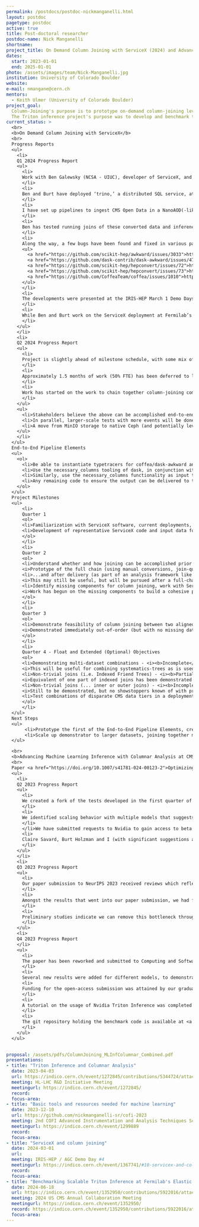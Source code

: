 ```yaml
---
permalink: /postdocs/postdoc-nickmanganelli.html
layout: postdoc
pagetype: postdoc
active: true
title: Post-doctoral researcher
postdoc-name: Nick Manganelli
shortname: 
project_title: On Demand Column Joining with ServiceX (2024) and Advancing Machine Learning Inference with Columnar Analysis at CMS Analysis Facilities (2023)
dates:
  start: 2023-01-01
  end: 2025-01-01
photo: /assets/images/team/Nick-Manganelli.jpg
institution: University of Colorado Boulder
website:
e-mail: nmangane@cern.ch
mentors:
  - Keith Ulmer (University of Colorado Boulder)
project_goal:
  Column-Joining's purpose is to prototype on-demand column-joining leveraging tools like ServiceX, distributed SQL services (such as trino), dask, and kafka to serve needs of an envisioned HL-LHC computing model, ameliorating the need for permanent storage of augmented data from CMS NanoAOD and larger data tiers.
  The Triton inference project's purpose was to develop and benchmark the usage of rapid Machine Learning Inference-as-a-Service together with columnar analysis in the Fermilab Elastic Analysis Facility for the next generation HL-LHC computing model.
current_status: >
  <br>
  <b>On Demand Column Joining with ServiceX</b>
  <br>
  Progress Reports
  <ul>
    <li>
    Q1 2024 Progress Report
    <ul>    
      <li>
      Work with Ben Galewsky (NCSA - UIUC), developer of ServiceX, and Burt Holzman (Fermilab) has begun on this project.
      </li>
      <li>
      Ben and Burt have deployed ‘trino,’ a distributed SQL service, at Fermilabs Elastic Analysis Facility.
      </li>
      <li>
      I have set up pipelines to ingest CMS Open Data in a NanoAOD(-like) format and convert from root to parquet, run an advanced Machine Learning model (ParticleNet, a Graph Neural Net used throughout CMS for flavor tagging and other tasks), and stored these data (separately) in a server accessible by trino.
      </li>
      <li>
      Ben has tested running joins of these converted data and inference data together, on-demand, and found that O(10M) events can be zipped together by trino in less than a minute (when outputting approximately 3 dozen columns). I have tested ingesting the output joined data and running it through rudimentary analysis.
      </li>
      <li>
      Along the way, a few bugs have been found and fixed in various packages, and a few features requested:
      <ul>
        <a href="https://github.com/scikit-hep/awkward/issues/3033">https://github.com/scikit-hep/awkward/issues/3033</a href>
        <a href="https://github.com/dask-contrib/dask-awkward/issues/472">https://github.com/dask-contrib/dask-awkward/issues/472
        <a href="https://github.com/scikit-hep/hepconvert/issues/72">https://github.com/scikit-hep/hepconvert/issues/72</a href>
        <a href="https://github.com/scikit-hep/hepconvert/issues/73">https://github.com/scikit-hep/hepconvert/issues/73</a href>
        <a href="https://github.com/CoffeaTeam/coffea/issues/1010">https://github.com/CoffeaTeam/coffea/issues/1010</a href>
      </ul>
      </li>
      <li>
      The developments were presented at the IRIS-HEP March 1 Demo Days at <a href="https://indico.cern.ch/event/1367741/">https://indico.cern.ch/event/1367741/</a href> (no presentation/recording; live demo)
      </li>
      <li>
      While Ben and Burt work on the ServiceX deployment at Fermilab’s Elastic Analysis Facility (which will enable the large-scale, on-demand conversion of root data to parquet, as required by trino before joining), I will work on several components necessary to create an analysis pipeline, including identifying which columns of data are needed from each set of columns to be joined, automatic creation of SQL queries to produce the desired output in a joined fashion, etc. Further benchmarking, at more and more demanding scales, is foreseen. There are many open questions, including what kind of storage cluster deployment will be needed, server resources required, whether trino should be addressed directly or indirectly (via ServiceX), and so on. These will be explored in the coming months, at the appropriate time (considering development timeline)
      </li>      
    </ul>
    </li>
    <li>
    Q2 2024 Progress Report
    <ul>
      <li>
      Project is slightly ahead of milestone schedule, with some mix of objectives from later quarters already reached (detailed breakdown below with comments)
      </li>
      <li>
      Approximately 1.5 months of work (50% FTE) has been deferred to later in the year due to series of talks and trainings, including the Triton R&D Talk at USCMS and coffea tutorials at USCMS/IRIS-HEP event)
      </li>
      <li>
      Work has started on the work to chain together column-joining components from the March demonstrator into a cohesive, easy-to-use tool for end-user analysis. Several sub-components for this must be developed and have been identified, outlined separately as End-to-End Pipeline Elements
      </li>
    </ul>
    <ul>
      <li>Stakeholders believe the above can be accomplished end-to-end (fallback: being able to generate joined data with (super)set of necessary columns for an analysis and caching it for repeated use, as originally enivisioned for the project, should still be feasible should End-to-End not work)</li>
      <li>In parallel, larger-scale tests with more events will be done to test the scalability and robustness of trino for joining data and delivering it (promising event rates from March demonstrator: 10s of millions of events joined on the order of minutes)</li>
      <li>A move from MinIO storage to native Ceph (and potentially leveraging native Object Storage) is being considered for testing</li>
    </ul>
    </li>
  </ul>
  End-to-End Pipeline Elements
  <ul>
    <ol>
      <li>Be able to instantiate typetracers for coffea/dask-awkward analysis using ‘two’ parallel sources (e.g. ROOT primary source and ROOT/parquet secondary source)  and push them through analysis code to generate the dask task-graphs</li>
      <li>Use the necessary_columns tooling of dask, in conjunction with above, as an input to a ServiceX query-builder to convert automatically any ROOT formatted data, and potentially leverage automatic skimming/slimming (i.e. predicate pushdown) on parquet sources</li>
      <li>Similarly, use the necessary_columns functionality as input to a joins-query builder, whose product will be sent to trino (distributed SQL service) in order to take data in parquet format and perform the actual data joins</li>
      <li>Any remaining code to ensure the output can be delivered to the user’s analysis when the task-graph is computed, ideally as dask tasks themselves</li>
    </ol>
  </ul>  
  Project Milestones
  <ul>
      <li>
      Quarter 1
      <ol>
      <li>Familiarization with ServiceX software, current deployments, and internal query language (func adl) - <i><b>Complete</b></i></li>
      <li>Development of representative ServiceX code and input data for tests of column joining. - <i><b>Complete</b></i></li>
      </ol>
      </li>
      <li>
      Quarter 2
      <ol>
      <li>Understand whether and how joining can be accomplished prior to delivery (as part of the ServiceX pipeline) - <i><b>Partially Complete</b></i></li>
      <i>Prototype of the full chain (using manual conversions, join-queries, etc) has been demonstrated with both ordered and out-of-order joins</i>
      <li>...and after delivery (as part of an analysis framework like coffea - <i><b>Incomplete</b></i></li>
      <i>This may still be useful, but will be pursued after a full-chain/End-to-end approach, fully leveraging ServiceX, has been demonstrated</i>      
      <li>Identify missing components for column joining, work with ServiceX, dask, coffea, and other scikit-hep experts to develop and test code. - <i><b>Partially Complete</b></i></li>
      <i>Work has begun on the missing components to build a cohesive pipeline end-to-end, such that there will be no manual steps involved which would require expertise beyond the typical analysts’ repertoire</i>
      </ol>
      </li>
      <li>
      Quarter 3
      <ol>
      <li>Demonstrate feasibility of column joining between two aligned event trees. Representative data is preferentially CMS NanoAOD (similarly, may be from ATLAS DAOD PhysLite), in which events do not need to be re-grouped or re-ordered prior to joining (1-to-1 file and event order relationship). This is comparable to simple Friend Trees in ROOT. - <i><b>Complete</b></i></li>
      <i>Demonstrated immediately out-of-order (but with no missing data) joins between parquet data from a full-conversion of stock NanoAOD + parquet files storing ParticleNet inference results, demonstrating a common modality of using ‘cached’ ML results instead of re-running or storing permanently in augmented NanoAOD format (with all other input variables from the ‘central’ dataset replicated)</i>
      </ol>
      </li>
      <li>
      Quarter 4 - Float and Extended (Optional) Objectives
      <ol>
      <li>Demonstrating multi-dataset combinations - <i><b>Incomplete</b></i> </li>
      <i>This will be useful for combining systematics-trees as is used in some CMS analyses and very commonly in ATLAS, and is ideally a natural extension of two-source joins already demonstrated. If multi-source joins are not feasible in the currently chosen service, a tree-reduction approach should be equivalent even if less performant, iteratively using two-source joins</i>
      <li>Non-trivial joins (i.e. Indexed Friend Trees) - <i><b>Partially Complete</b></i></li>
      <i>Equivalent of one part of indexed joins has been demonstrated with March out-of-order demonstrator; handling unaligned (missing data) still to be shown. Tooling to do this automatically instead of manually running components still under development</i>
      <li>Non-trivial joins (... inner or outer joins) - <i><b>Incomplete</b></i></li>
      <i>Still to be demonstrated, but no showstoppers known of with prospective tools</i>
      <li>Test combinations of disparate CMS data tiers in a deployment of ServiceX at an Analysis Facility - <i><b>Incomplete</b></i> </li>
      </ol>
      </li>
  </ul>
  Next Steps
  <ul>
       <li>Prototype the first of the End-to-End Pipeline Elements, creating a join-aware typetracer to pass through dask_awkward/coffea analysis</li>
       <li>Scale up demonstrator to larger datasets, joining together more columns, and stress testing the distributed SQL infrastructure</li>
  </ul>

  <br>
  <b>Advancing Machine Learning Inference with Columnar Analysis at CMS Analysis Facilities</b>
  <br>
  Paper <a href="https://doi.org/10.1007/s41781-024-00123-2">Optimizing High Throughput Inference on Graph Neural Networks at Shared Computing Facilities with the NVIDIA Triton Inference Server</a href> published in Computing and Software for Big Science. Benchmarks have been completed of the EAF's Scalable Nvidia Triton System. Simple scaling tests show that the simple comparison of serial requests for inference of a two-class ParticleNet model attain speedups of approximately 50x using Triton on a 2.20GB MIG slice of an A100 GPU at the EAF, relative to a typical worker node in the LPC interactive nodes. While benchmarking, we discovered inefficiencies in the scaling of the Triton system, which resulted in too many servers spinning up for the number of requests being received. After tuning, we attained linear scaling of net inference rate with Triton server instances, indicating near-ideal scale-up parameters for the models under test. Tests of the basic networking characteristics demonstrate that the kinds of models oftend deployed in analysis now, such as BDTs, can easily see slowdown using the Triton server infrastructure, due to the overhead of transmitting the inputs and outputs over the network. More compute-heavy models, such as ResNet50 and the aforementioned ParticleNet model, however, see notable and significant (respectively) gain due to the balance of computational (inference) time and network transmission time. Another result from our research is that the current default Triton behaviour with regards to simultaneously handling multiple models is not ideal. When multiple models are receiving inference requests on a given Triton server instance, each one builds and fills a request queue in main RAM. Due to contention for resources, whether it's in main RAM, over the PCIe Bus, for the GPU RAM, or compute, we see that inference efficiency can drop significantly, by approximately a factor of 5. This indicates that a better behaviour to orchestrate, when multiple models are being requested and when multiple servers are available, is to concentrate model requests of the same type (and potentially the same computation engine, such as torch or tensorflow) in the same server. Such capability is currently reserved for Nvidia AI Enterprise customers, however. Regardless, Triton proves to be a highly-efficienty ML Inference service, which is easy to use at the LPC/EAF, and can support requests from hundreds of worker nodes in parallel. The usage of this service by LPC analysts should be highly encouraged, in order to preserve other GPU usage for other tasks, such as model training. The paper has been accepted for publication in CSBS and is available on the <a href="https://arxiv.org/abs/2312.06838">arXiv</a href>
  <ul>
    <li>
    Q2 2023 Progress Report
    <ul>
      <li>
      We created a fork of the tests developed in the first quarter of the project, removing the reliance on CMS data and increasing the system stress to identify maximum throughput of the Elastic Analysis Facility Triton Server.
      </li>
      <li>
      We identified scaling behavior with multiple models that suggests a need for more advanced orchestration than is in the baseline software.
      </li>
      </li>We have submitted requests to Nvidia to gain access to beta software with features that may resolve most or all of our scaling performance (inventing the features ourselves would be a considerable investment).
      <li>
      Claire Savard, Burt Holzman and I (with significant suggestions and review from Lindsey Grey, Kevin Pedro, Keith Ulmer, Kevin Stenson) completed and submitted a paper summarizing results of benchmarking the EAF Triton Server to NeurIPS 2023. We are expecting feedback soon, and acceptance/rejection by the end of the 3rd quarter.
      </li>
    </ul>
    </li>
    <li>
    Q3 2023 Progress Report
    <ul>
      <li>
      Our paper submission to NeurIPS 2023 received reviews which reflected a reluctance to accept the paper, mainly criticizing our choice of target journal; it was felt that others would be more appropriate for our results, which are benchmarking systems and testing interoperability rather than demonstrating novel algorithm development, for example. We withdrew the submission and are searching for a more appropriate journal.
      </li>
      <li>
      Amongst the results that went into our paper submission, we had found a notable bottleneck in usage of IaaS through Triton for multiple users (to be reported at a future R&D Meeting), resulting in some inefficiency for the system.
      </li>
      <li>
      Preliminary studies indicate we can remove this bottleneck through more intelligent model orchestration. The feature to do so existed in Nvidia as an alpha release feature, but multiple attempts to contact Nvidia and attain access were unsuccessful. The feature has recently come out of alpha, but is now exclusively available as part of an Nvidia Enterprise 4.0 service. Addressing this would lead to a desirable optimization, but in no way does it prevent us from delivering and supporting the service, which will still be the most efficient method of high-throughput ML inference for a multi-tenant Analysis Facility.
      </li>
    </ul>
    <li>
    Q4 2023 Progress Report
    </li>
    <ul>
      <li>
      The paper has been reworked and submitted to Computing and Software for Big Science and uploaded to the arXiv at <a href="https://arxiv.org/abs/2312.06838">https://arxiv.org/abs/2312.06838</a href>.
      </li>
      <li>
      Several new results were added for different models, to demonstrate the scaling behavior with regard to different archetypes. Network-focused studies were added to appendices, and language was notably improved.
      <li>
      Funding for the open-access submission was attained by our graduate student, Claire Savard (advisor Kevin Stenson).
      </li>
      <li>
      A tutorial on the usage of Nvidia Triton Inference was completed as part of a seminar at the <a href="https://indico.cern.ch/event/1299889/timetable/?view=standard_inline_minutes">COFI 2023 Winter School</a href>
      </li>
      <li>
      The git repository holding the benchmark code is available at <a href="https://github.com/cgsavard/triton_multiuser_benchmarks">https://github.com/cgsavard/triton_multiuser_benchmarks</a href>
      </li>
    </ul>
  </ul>

  
proposal: /assets/pdfs/ColumnJoining_MLInfColumnar_Combined.pdf
presentations:
- title: "Triton Inference and Columnar Analysis"
  date: 2023-04-03
  url: https://indico.cern.ch/event/1272845/contributions/5344724/attachments/2623810/4537142/NickManganelli_HLLHCR&D_03_04_2023.pdf
  meeting: HL-LHC R&D Initiative Meeting
  meetingurl: https://indico.cern.ch/event/1272845/
  record:
  focus-area:
- title: "Basic tools and resources needed for machine learning"
  date: 2023-12-10
  url: https://github.com/nickmanganelli-sr/cofi-2023
  meeting: 2nd COFI Advanced Instrumentation and Analysis Techniques School
  meetingurl: https://indico.cern.ch/event/1299889
  record:
  focus-area:
- title: "ServiceX and column joining"
  date: 2024-03-01
  url: 
  meeting: IRIS-HEP / AGC Demo Day #4
  meetingurl: https://indico.cern.ch/event/1367741/#10-servicex-and-column-joining
  record:
  focus-area:
- title: "Benchmarking Scalable Triton Inference at Fermilab's Elastic Analysis Facility"
  date: 2024-06-18
  url: https://indico.cern.ch/event/1352950/contributions/5922016/attachments/2879607/5044412/NickManganelli_USCMS_TritonPySONIC_18_06_2024.pdf
  meeting: 2024 US CMS Annual Collaboration Meeting
  meetingurl: https://indico.cern.ch/event/1352950/
  record: https://indico.cern.ch/event/1352950/contributions/5922016/attachments/2879607/5051239/3_SW_RD.mp4
  focus-area:
---
```

